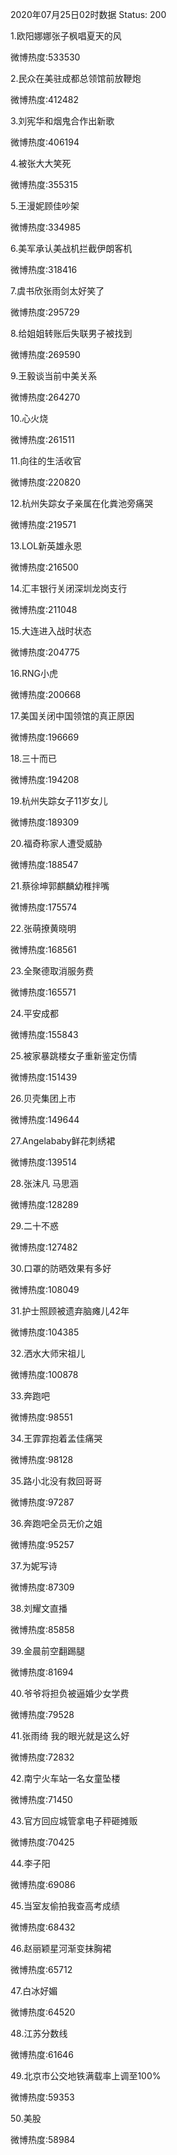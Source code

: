 2020年07月25日02时数据
Status: 200

1.欧阳娜娜张子枫唱夏天的风

微博热度:533530

2.民众在美驻成都总领馆前放鞭炮

微博热度:412482

3.刘宪华和烟鬼合作出新歌

微博热度:406194

4.被张大大笑死

微博热度:355315

5.王漫妮顾佳吵架

微博热度:334985

6.美军承认美战机拦截伊朗客机

微博热度:318416

7.虞书欣张雨剑太好笑了

微博热度:295729

8.给姐姐转账后失联男子被找到

微博热度:269590

9.王毅谈当前中美关系

微博热度:264270

10.心火烧

微博热度:261511

11.向往的生活收官

微博热度:220820

12.杭州失踪女子亲属在化粪池旁痛哭

微博热度:219571

13.LOL新英雄永恩

微博热度:216500

14.汇丰银行关闭深圳龙岗支行

微博热度:211048

15.大连进入战时状态

微博热度:204775

16.RNG小虎

微博热度:200668

17.美国关闭中国领馆的真正原因

微博热度:196669

18.三十而已

微博热度:194208

19.杭州失踪女子11岁女儿

微博热度:189309

20.福奇称家人遭受威胁

微博热度:188547

21.蔡徐坤郭麒麟幼稚拌嘴

微博热度:175574

22.张萌撩黄晓明

微博热度:168561

23.全聚德取消服务费

微博热度:165571

24.平安成都

微博热度:155843

25.被家暴跳楼女子重新鉴定伤情

微博热度:151439

26.贝壳集团上市

微博热度:149644

27.Angelababy鲜花刺绣裙

微博热度:139514

28.张沫凡 马思涵

微博热度:128289

29.二十不惑

微博热度:127482

30.口罩的防晒效果有多好

微博热度:108049

31.护士照顾被遗弃脑瘫儿42年

微博热度:104385

32.洒水大师宋祖儿

微博热度:100878

33.奔跑吧

微博热度:98551

34.王霏霏抱着孟佳痛哭

微博热度:98128

35.路小北没有救回哥哥

微博热度:97287

36.奔跑吧全员无价之姐

微博热度:95257

37.为妮写诗

微博热度:87309

38.刘耀文直播

微博热度:85858

39.金晨前空翻踢腿

微博热度:81694

40.爷爷将担负被逼婚少女学费

微博热度:79528

41.张雨绮 我的眼光就是这么好

微博热度:72832

42.南宁火车站一名女童坠楼

微博热度:71450

43.官方回应城管拿电子秤砸摊贩

微博热度:70425

44.李子阳

微博热度:69086

45.当室友偷拍我查高考成绩

微博热度:68432

46.赵丽颖星河渐变抹胸裙

微博热度:65712

47.白冰好媚

微博热度:64520

48.江苏分数线

微博热度:61646

49.北京市公交地铁满载率上调至100%

微博热度:59353

50.美股

微博热度:58984

